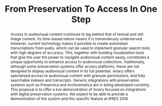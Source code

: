 ---
abstract: 'Access to audiovisual content continues to lag behind that of textual and
  still image content. Its time-based nature means it is tremendously underserved.
  However, current technology makes it possible to create automated transcriptions
  from audio, which can be used to implement granular search tools with high degrees
  of accuracy. This, together with building visualization tools that give the user
  the power to navigate audiovisual content easily, constitutes a unique opportunity
  to enhance access to audiovisual collections.

  Additionally, although some preservation systems offer access platforms, these are
  not designed to display audiovisual content in its full potential. Aviary offers
  specialized access to audiovisual content with granular permissions, and fully searchable
  indexes and transcripts. Generic integrations with preservation systems such as
  Preservica and Archivematica are in being developed currently. This proposal is
  to offer a live demonstration of Aviary focused on integrations with digital preservation
  systems. We expect to be able to provide a demonstration of the system and this
  specific feature at iPRES 2019.'
creators:
- Lyons, Bertram
- Vízner, Pamela
date: null
document_url: https://services.phaidra.univie.ac.at/api/object/o:1079790/download
grand_parent: iPRES
institutions: []
keywords: []
landing_page_url: https://phaidra.univie.ac.at/o:1079790
language: eng
layout: publication
license: CC BY 4.0 International
notes_url: null
parent: iPRES 2019
presentation_url: null
publication_type: paper
size: 134634
source_name: iPRES
title: 'From Preservation To Access In One Step '
year: 2019
---